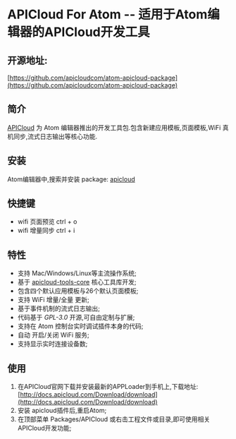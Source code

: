 # APICloud For Atom -- 适用于Atom编辑器的APICloud开发工具

## 开源地址:

[https://github.com/apicloudcom/atom-apicloud-package](https://github.com/apicloudcom/atom-apicloud-package)

## 简介

[APICloud](http://www.apicloud.com/) 为 Atom 编辑器推出的开发工具包.包含新建应用模板,页面模板,WiFi 真机同步,流式日志输出等核心功能.

## 安装

Atom编辑器中,搜索并安装 package: [apicloud](https://atom.io/packages/apicloud)

## 快捷键

* wifi 页面预览 ctrl + o
* wifi 增量同步 ctrl + i

## 特性

* 支持 Mac/Windows/Linux等主流操作系统;
* 基于 [apicloud-tools-core](https://www.npmjs.com/package/apicloud-tools-core) 核心工具库开发;
* 包含四个默认应用模板与26个默认页面模板;
* 支持 WiFi 增量/全量 更新;
* 基于事件机制的流式日志输出;
* 代码基于 *GPL-3.0* 开源,可自由定制与扩展;
* 支持在 Atom 控制台实时调试插件本身的代码;
* 自动 开启/关闭 WiFi 服务;
* 支持显示实时连接设备数;

## 使用

1. 在APICloud官网下载并安装最新的APPLoader到手机上,下载地址:[http://docs.apicloud.com/Download/download](http://docs.apicloud.com/Download/download)
2. 安装 apicloud插件后,重启Atom;
3. 在顶部菜单 Packages/APICloud 或右击工程文件或目录,即可使用相关APICloud开发功能;

